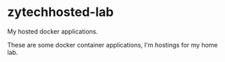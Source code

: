 # zytechhosted-lab
My hosted docker applications.

These are some docker container applications, I'm hostings for my home lab. 
